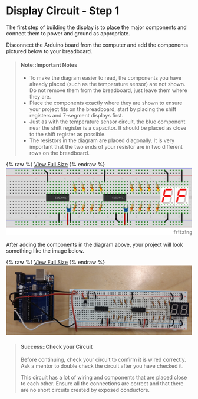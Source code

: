 # Display Circuit - Step 1

The first step of building the display is to place the major components and connect them to power and ground as appropriate.

Disconnect the Arduino board from the computer and add the components pictured below to your breadboard.

> #### Note::Important Notes
>
> * To make the diagram easier to read, the components you have already placed (such as the temperature sensor) are not shown. Do not remove them from the breadboard, just leave them where they are.
> * Place the components exactly where they are shown to ensure your project fits on the breadboard, start by placing the shift registers and 7-segment displays first.
> * Just as with the temperature sensor circuit, the blue component near the shift register is a capacitor. It should be placed as close to the shift register as possible.
> * The resistors in the diagram are placed diagonally. It is very important that the two ends of your resistor are in two different rows on the breadboard.

{% raw %}
<a href="/assets/display-circuit/breadboard_step1.png" target="_blank">View Full Size</a>
{% endraw %}
![](/assets/display-circuit/breadboard_step1.png)

After adding the components in the diagram above, your project will look something like the image below.

{% raw %}
<a href="/assets/display-circuit/prototype_step1.jpg" target="_blank">View Full Size</a>
{% endraw %}
![](/assets/display-circuit/prototype_step1.jpg)

> #### Success::Check your Circuit
>
> Before continuing, check your circuit to confirm it is wired correctly. Ask a mentor to double check the circuit after you have checked it.
>
> This circuit has a lot of wiring and components that are placed close to each other. Ensure all the connections are correct and that there are no short circuits created by exposed conductors.

